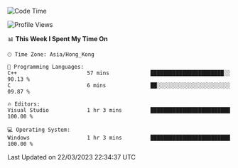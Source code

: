 <!--START_SECTION:waka-->
![Code Time](http://img.shields.io/badge/Code%20Time-39%20hrs%2021%20mins-blue)

![Profile Views](http://img.shields.io/badge/Profile%20Views-10-blue)

📊 **This Week I Spent My Time On** 

```text
🕑︎ Time Zone: Asia/Hong_Kong

💬 Programming Languages: 
C++                      57 mins             ███████████████████████░░   90.13 % 
C                        6 mins              ██░░░░░░░░░░░░░░░░░░░░░░░   09.87 % 

🔥 Editors: 
Visual Studio            1 hr 3 mins         █████████████████████████   100.00 % 

💻 Operating System: 
Windows                  1 hr 3 mins         █████████████████████████   100.00 % 
```


 Last Updated on 22/03/2023 22:34:37 UTC
<!--END_SECTION:waka-->
